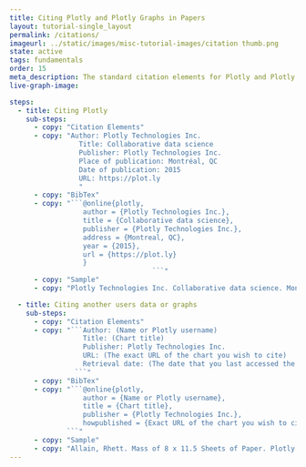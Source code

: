 ```yaml
---
title: Citing Plotly and Plotly Graphs in Papers
layout: tutorial-single_layout
permalink: /citations/
imageurl: ../static/images/misc-tutorial-images/citation thumb.png
state: active
tags: fundamentals
order: 15
meta_description: The standard citation elements for Plotly and Plotly graphs.
live-graph-image:

steps:
  - title: Citing Plotly
    sub-steps:
      - copy: "Citation Elements"
      - copy: "Author: Plotly Technologies Inc. 
                 Title: Collaborative data science
                 Publisher: Plotly Technologies Inc.
                 Place of publication: Montréal, QC
                 Date of publication: 2015
                 URL: https://plot.ly
                 "
      - copy: "BibTex"
      - copy: "```@online{plotly, 
                  author = {Plotly Technologies Inc.},
                  title = {Collaborative data science},
                  publisher = {Plotly Technologies Inc.},
                  address = {Montreal, QC},
                  year = {2015},
                  url = {https://plot.ly}
                  }
                                   ```"
      - copy: "Sample"
      - copy: "Plotly Technologies Inc. Collaborative data science. Montréal, QC, 2015. https://plot.ly."

  - title: Citing another users data or graphs
    sub-steps:
      - copy: "Citation Elements"
      - copy: "```Author: (Name or Plotly username) 
                  Title: (Chart title)
                  Publisher: Plotly Technologies Inc.
                  URL: (The exact URL of the chart you wish to cite)
                  Retrieval date: (The date that you last accessed the chart)
                ```"
      - copy: "BibTex"
      - copy: "```@online{plotly, 
                  author = {Name or Plotly username},
                  title = {Chart title},
                  publisher = {Plotly Technologies Inc.},
                  howpublished = {Exact URL of the chart you wish to cite [Last accessed: date]}
              ```"
      - copy: "Sample"
      - copy: "Allain, Rhett. Mass of 8 x 11.5 Sheets of Paper. Plotly Technologies Inc., https://plot.ly/~RhettAllain/412/mass-of-8-x-115-sheets-of-paper/ (Last accessed April 21, 2015)."
---
```

